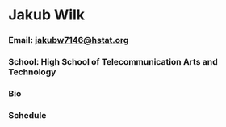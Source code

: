 # Jakub Wilk
### Email: jakubw7146@hstat.org
### School: High School of Telecommunication Arts and Technology

### Bio



### Schedule

